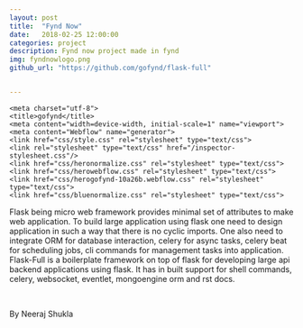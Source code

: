 ```yaml
---
layout: post
title:  "Fynd Now"
date:   2018-02-25 12:00:00
categories: project
description: Fynd now project made in fynd
img: fyndnowlogo.png
github_url: "https://github.com/gofynd/flask-full"


---
```


<head>

    <meta charset="utf-8">
    <title>gofynd</title>
    <meta content="width=device-width, initial-scale=1" name="viewport">
    <meta content="Webflow" name="generator">
    <link href="css/style.css" rel="stylesheet" type="text/css">
    <link rel="stylesheet" type="text/css" href="/inspector-stylesheet.css"/>
    <link href="css/heronormalize.css" rel="stylesheet" type="text/css">
    <link href="css/herowebflow.css" rel="stylesheet" type="text/css">
    <link href="css/herogofynd-10a26b.webflow.css" rel="stylesheet" type="text/css">
    <link href="css/bluenormalize.css" rel="stylesheet" type="text/css">
<link href="css/bluewebflow.css" rel="stylesheet" type="text/css">
<link href="css/bluesanils-exceptional-project.webflow.css" rel="stylesheet" type="text/css">
<link href="css/projectnormalize.css" rel="stylesheet" type="text/css">
    <link href="css/projectwebflow.css" rel="stylesheet" type="text/css">
    <link href="css/projectsanils-amazing-project.webflow.css" rel="stylesheet" type="text/css">
    <link href="css/blognormalize.css" rel="stylesheet" type="text/css">
  <link href="css/blogwebflow.css" rel="stylesheet" type="text/css">
  <link href="css/blogsanils-amazing-project.webflow.css" rel="stylesheet" type="text/css">
    <!-- [if lt IE 9]><script src="https://cdnjs.cloudflare.com/ajax/libs/html5shiv/3.7.3/html5shiv.min.js" type="text/javascript"></script><![endif] -->
    <script type="text/javascript">
        ! function(o, c) {
            var n = c.documentElement,
                t = " w-mod-";
            n.className += t + "js", ("ontouchstart" in o || o.DocumentTouch && c instanceof DocumentTouch) && (n.className += t + "touch")
        }(window, document);
    </script>
    <link href="images/favicon.ico" rel="shortcut icon" type="image/x-icon">
    <link href="images/webclip.png" rel="apple-touch-icon">
</head>

<p>Flask being micro web framework provides minimal set of attributes to make web application. To build large application using flask one need to design application in such a way that there is no cyclic imports. One also need to integrate ORM for database interaction, celery for async tasks, celery beat for scheduling jobs, cli commands for management tasks into application.
Flask-Full is a boilerplate framework on top of flask for developing large api backend applications using flask. It has in built support for shell commands, celery, websocket, eventlet, mongoengine orm and rst docs.</p>

<br>
<p>By Neeraj Shukla</p>
